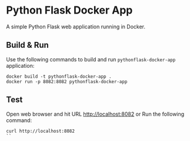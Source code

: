 # Python Flask Docker App
A simple Python Flask web application running in Docker.

## Build & Run
Use the following commands to build and run `pythonflask-docker-app` application:
```
docker build -t pythonflask-docker-app .
docker run -p 8082:8082 pythonflask-docker-app
```

## Test
Open web browser and hit URL [http://localhost:8082](http://localhost:8082)
or 
Run the following command:
```
curl http://localhost:8082
``
